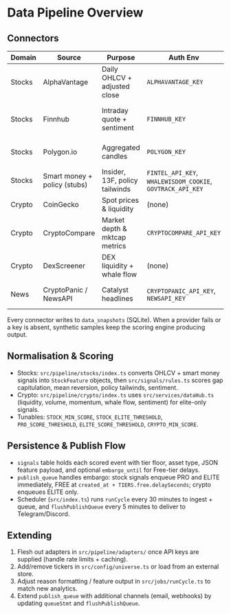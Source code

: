 # Data Pipeline Overview

## Connectors
| Domain | Source | Purpose | Auth Env | TTL | Notes |
|--------|--------|---------|----------|-----|-------|
| Stocks | AlphaVantage | Daily OHLCV + adjusted close | `ALPHAVANTAGE_KEY` | 1d | Builds gap / moving-average metrics. |
| Stocks | Finnhub | Intraday quote + sentiment | `FINNHUB_KEY` | 5m | Optional; falls back to samples if missing. |
| Stocks | Polygon.io | Aggregated candles | `POLYGON_KEY` | 15m | Confirms RVOL / price structure. |
| Stocks | Smart money + policy (stubs) | Insider, 13F, policy tailwinds | `FINTEL_API_KEY`, `WHALEWISDOM_COOKIE`, `GOVTRACK_API_KEY` | varies | Implement when keys are provisioned. |
| Crypto | CoinGecko | Spot prices & liquidity | (none) | 15m | Cached in `data_snapshots`. |
| Crypto | CryptoCompare | Market depth & mktcap metrics | `CRYPTOCOMPARE_API_KEY` | 30m | Optional paid plan. |
| Crypto | DexScreener | DEX liquidity + whale flow | (none) | 5m | Supplies DEX trading flow. |
| News | CryptoPanic / NewsAPI | Catalyst headlines | `CRYPTOPANIC_API_KEY`, `NEWSAPI_KEY` | 10m | Populates catalyst strings. |

Every connector writes to `data_snapshots` (SQLite). When a provider fails or a key is absent, synthetic samples keep the scoring engine producing output.

## Normalisation & Scoring
- Stocks: `src/pipeline/stocks/index.ts` converts OHLCV + smart money signals into `StockFeature` objects, then `src/signals/rules.ts` scores gap capitulation, mean reversion, policy tailwinds, sentiment.
- Crypto: `src/pipeline/crypto/index.ts` uses `src/services/dataHub.ts` (liquidity, volume, momentum, whale flow, sentiment) for elite-only signals.
- Tunables: `STOCK_MIN_SCORE`, `STOCK_ELITE_THRESHOLD`, `PRO_SCORE_THRESHOLD`, `ELITE_SCORE_THRESHOLD`, `CRYPTO_MIN_SCORE`.

## Persistence & Publish Flow
- `signals` table holds each scored event with tier floor, asset type, JSON feature payload, and optional `embargo_until` for Free-tier delays.
- `publish_queue` handles embargo: stock signals enqueue PRO and ELITE immediately, FREE at `created_at + TIERS.free.delaySeconds`; crypto enqueues ELITE only.
- Scheduler (`src/index.ts`) runs `runCycle` every 30 minutes to ingest + queue, and `flushPublishQueue` every 5 minutes to deliver to Telegram/Discord.

## Extending
1. Flesh out adapters in `src/pipeline/adapters/` once API keys are supplied (handle rate limits + caching).
2. Add/remove tickers in `src/config/universe.ts` or load from an external store.
3. Adjust reason formatting / feature output in `src/jobs/runCycle.ts` to match new analytics.
4. Extend `publish_queue` with additional channels (email, webhooks) by updating `queueStmt` and `flushPublishQueue`.
